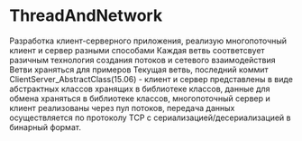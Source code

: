 # ThreadAndNetwork
Разработка клиент-серверного приложения, реализую многопоточный клиент и сервер разными способами Каждая ветвь соответсвует разичным технология создания потоков и сетевого взаимодействия Ветви храняться для примеров Текущая ветвь, последний коммит ClientServer_AbstractClass(15.06) - клиент и сервер представлены в виде абстрактных классов хранящих в библиотеке классов, данные для обмена храняться в библиотеке классов, многопоточный сервер и клиент реализованы через пул потоков, передача данных осуществляется по протоколу TCP с сериализацией/десериализацией в бинарный формат.
